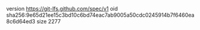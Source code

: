 version https://git-lfs.github.com/spec/v1
oid sha256:9e65d21ee15c3bd10c6bd74eac7ab9005a50cdc0245914b7f6460ea8c6d64ed3
size 2277
